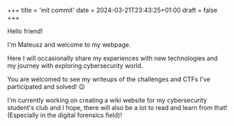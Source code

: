 +++
title = 'init commit'
date = 2024-03-21T23:43:25+01:00
draft = false
+++

Hello friend!

I'm Mateusz and welcome to my webpage.

Here I will occasionally share my experiences with new technologies and my journey with exploring cybersecurity world.

You are welcomed to see my writeups of the challenges and CTFs I've participated and solved! 😉

I'm currently working on creating a wiki website for my cybersecurity student's club and I hope, there will also be a lot to read and learn from that! (Especially in the digital forensics field)!